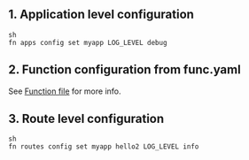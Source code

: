 ## 1. Application level configuration
 
 ```
 sh
 fn apps config set myapp LOG_LEVEL debug
 ```
 
 ## 2. Function configuration from func.yaml
 
 See [Function file](../function-file.md) for more info.
 
 ## 3. Route level configuration
 
 ```
 sh
 fn routes config set myapp hello2 LOG_LEVEL info
 ```
